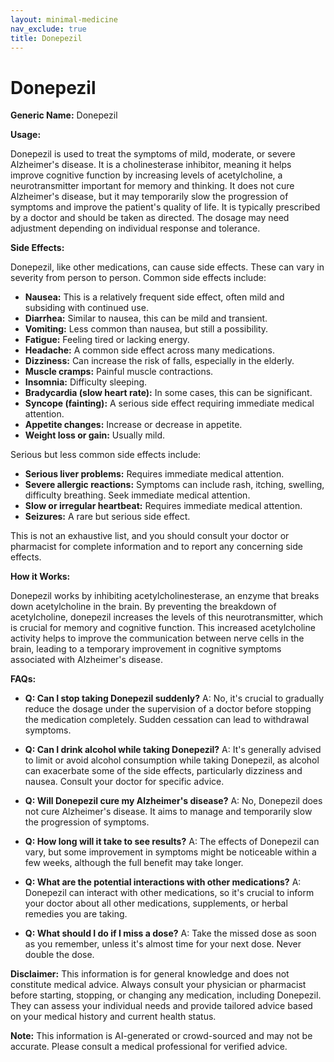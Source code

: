 ```yaml
---
layout: minimal-medicine
nav_exclude: true
title: Donepezil
---
```


# Donepezil

**Generic Name:** Donepezil

**Usage:**

Donepezil is used to treat the symptoms of mild, moderate, or severe Alzheimer's disease.  It is a cholinesterase inhibitor, meaning it helps improve cognitive function by increasing levels of acetylcholine, a neurotransmitter important for memory and thinking.  It does not cure Alzheimer's disease, but it may temporarily slow the progression of symptoms and improve the patient's quality of life.  It is typically prescribed by a doctor and should be taken as directed.  The dosage may need adjustment depending on individual response and tolerance.

**Side Effects:**

Donepezil, like other medications, can cause side effects.  These can vary in severity from person to person. Common side effects include:

* **Nausea:** This is a relatively frequent side effect, often mild and subsiding with continued use.
* **Diarrhea:**  Similar to nausea, this can be mild and transient.
* **Vomiting:** Less common than nausea, but still a possibility.
* **Fatigue:** Feeling tired or lacking energy.
* **Headache:**  A common side effect across many medications.
* **Dizziness:** Can increase the risk of falls, especially in the elderly.
* **Muscle cramps:**  Painful muscle contractions.
* **Insomnia:** Difficulty sleeping.
* **Bradycardia (slow heart rate):** In some cases, this can be significant.
* **Syncope (fainting):**  A serious side effect requiring immediate medical attention.
* **Appetite changes:**  Increase or decrease in appetite.
* **Weight loss or gain:** Usually mild.

Serious but less common side effects include:

* **Serious liver problems:**  Requires immediate medical attention.
* **Severe allergic reactions:**  Symptoms can include rash, itching, swelling, difficulty breathing.  Seek immediate medical attention.
* **Slow or irregular heartbeat:**  Requires immediate medical attention.
* **Seizures:**  A rare but serious side effect.

This is not an exhaustive list, and you should consult your doctor or pharmacist for complete information and to report any concerning side effects.


**How it Works:**

Donepezil works by inhibiting acetylcholinesterase, an enzyme that breaks down acetylcholine in the brain.  By preventing the breakdown of acetylcholine, donepezil increases the levels of this neurotransmitter, which is crucial for memory and cognitive function.  This increased acetylcholine activity helps to improve the communication between nerve cells in the brain, leading to a temporary improvement in cognitive symptoms associated with Alzheimer's disease.


**FAQs:**

* **Q: Can I stop taking Donepezil suddenly?**  A: No, it's crucial to gradually reduce the dosage under the supervision of a doctor before stopping the medication completely. Sudden cessation can lead to withdrawal symptoms.

* **Q: Can I drink alcohol while taking Donepezil?** A:  It's generally advised to limit or avoid alcohol consumption while taking Donepezil, as alcohol can exacerbate some of the side effects, particularly dizziness and nausea.  Consult your doctor for specific advice.

* **Q: Will Donepezil cure my Alzheimer's disease?** A: No, Donepezil does not cure Alzheimer's disease. It aims to manage and temporarily slow the progression of symptoms.

* **Q: How long will it take to see results?** A:  The effects of Donepezil can vary, but some improvement in symptoms might be noticeable within a few weeks, although the full benefit may take longer.

* **Q: What are the potential interactions with other medications?** A: Donepezil can interact with other medications, so it's crucial to inform your doctor about all other medications, supplements, or herbal remedies you are taking.

* **Q: What should I do if I miss a dose?** A: Take the missed dose as soon as you remember, unless it's almost time for your next dose. Never double the dose.

**Disclaimer:** This information is for general knowledge and does not constitute medical advice.  Always consult your physician or pharmacist before starting, stopping, or changing any medication, including Donepezil.  They can assess your individual needs and provide tailored advice based on your medical history and current health status.


**Note:** This information is AI-generated or crowd-sourced and may not be accurate. Please consult a medical professional for verified advice.